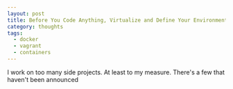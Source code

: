 ```yaml
---
layout: post
title: Before You Code Anything, Virtualize and Define Your Environment
category: thoughts
tags:
  - docker
  - vagrant
  - containers
---
```


I work on too many side projects. At least to my measure. There's a few that haven't been announced 
